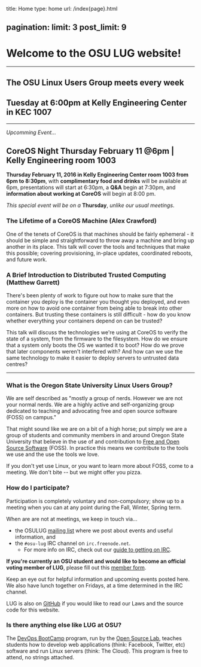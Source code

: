 title: Home
type: home
url: /index{page}.html

pagination:
    limit: 3
    post_limit: 9
---


# Welcome to the OSU LUG website!

- - - -

## The OSU Linux Users Group meets every week
## Tuesday at 6:00pm at Kelly Engineering Center in KEC 1007

- - - -

*Upcomming Event...*

## CoreOS Night Thursday February 11 @6pm | Kelly Engineering room 1003

**Thursday February 11, 2016 in Kelly Engineering Center room 1003 from 6pm to
8:30pm**, with **complimentary food and drinks** will be available at 6pm,
presentations will start at 6:30pm, a **Q&A** begin at 7:30pm, and
**information about working at CoreOS** will begin at 8:00 pm.

*This special event will be on a* **Thursday**, *unlike our usual meetings*.

### The Lifetime of a CoreOS Machine (Alex Crawford)

One of the tenets of CoreOS is that machines should be fairly ephemeral - it
should be simple and straightforward to throw away a machine and bring up
another in its place. This talk will cover the tools and techniques that make
this possible; covering provisioning, in-place updates, coordinated reboots,
and future work.

### A Brief Introduction to Distributed Trusted Computing (Matthew Garrett)

There's been plenty of work to figure out how to make sure that the container
you deploy is the container you thought you deployed, and even more on how to
avoid one container from being able to break into other containers. But
trusting these containers is still difficult - how do you know whether
everything your containers depend on can be trusted?

This talk will discuss the technologies we're using at CoreOS to verify the
state of a system, from the firmware to the filesystem. How do we ensure that a
system only boots the OS we wanted it to boot? How do we prove that later
components weren't interfered with? And how can we use the same technology to
make it easier to deploy servers to untrusted data centres?

- - - -

### What is the Oregon State University Linux Users Group?

We are self described as "mostly a group of nerds. However we are not your
normal nerds. We are a highly active and self-organizing group dedicated to
teaching and advocating free and open source software (FOSS) on campus."

That might sound like we are on a bit of a high horse; put simply we are a
group of students and community members in and around Oregon State University
that believe in the use of and contribution to [Free and Open Source
Software][foss] (FOSS). In practice this means we contribute to the tools we
use and the use the tools we love.

If you don't yet use Linux, or you want to learn more about FOSS, come to a
meeting. We don't bite -- but we might offer you pizza.

### How do I participate?

Participation is completely voluntary and non-compulsory; show up to a meeting
when you can at any point during the Fall, Winter, Spring term.

When are are not at meetings, we keep in touch via...

* the OSULUG [mailing list][ml] where we post about events and useful
  information, and
* the `#osu-lug` IRC channel on `irc.freenode.net`.
    * For more info on IRC, check out our [guide to getting on IRC][ircguide].

**If you're currently an OSU student and would like to become an official
voting member of LUG**, please fill out this [member form][form].

Keep an eye out for helpful information and upcoming events posted here. We
also have lunch together on Fridays, at a time determined in the IRC channel.

LUG is also on [GitHub][gh] if you would like to read our Laws and the source
code for this website.

### Is there anything else like LUG at OSU?

The [DevOps BootCamp][dobc] program, run by the [Open Source Lab][OSL], teaches
students how to develop web applications (think: Facebook, Twitter, etc)
software and run Linux servers (think: The Cloud). This program is free to
attend, no strings attached.

[gh]:https://github.com/osulug/

[form]: https://docs.google.com/spreadsheet/viewform?formkey=dDIySHZQeHNhbFhkd25uaTFUNEZubnc6MQ
[ircguide]: /blog/irc/
[ml]: http://lists.oregonstate.edu/mailman/listinfo/linux
[people]: http://lug.oregonstate.edu/contact/

[foss]: https://en.wikipedia.org/wiki/Free_and_open-source_software

[OSL]: http://osuosl.org
[dobc]: http://devopsbootcamp.osuosl.org
